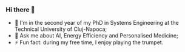### Hi there 👋
- 🌱 I'm in the second year of my PhD in Systems Engineering at the Technical University of Cluj-Napoca;
- 💬 Ask me about AI, Energy Efficiency and Personalised Medicine;
- ⚡ Fun fact: during my free time, I enjoy playing the trumpet.
